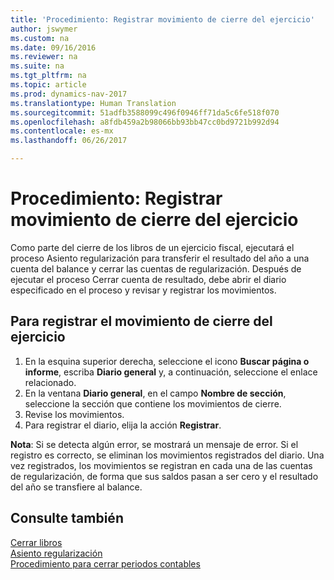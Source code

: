 ```yaml
---
title: 'Procedimiento: Registrar movimiento de cierre del ejercicio'
author: jswymer
ms.custom: na
ms.date: 09/16/2016
ms.reviewer: na
ms.suite: na
ms.tgt_pltfrm: na
ms.topic: article
ms.prod: dynamics-nav-2017
ms.translationtype: Human Translation
ms.sourcegitcommit: 51adfb3588099c496f0946ff71da5c6fe518f070
ms.openlocfilehash: a8fdb459a2b98066bb93bb47cc0bd9721b992d94
ms.contentlocale: es-mx
ms.lasthandoff: 06/26/2017

---
```

# <a name="how-to-post-year-end-closing-entry"></a>Procedimiento: Registrar movimiento de cierre del ejercicio
Como parte del cierre de los libros de un ejercicio fiscal, ejecutará el proceso Asiento regularización para transferir el resultado del año a una cuenta del balance y cerrar las cuentas de regularización. Después de ejecutar el proceso Cerrar cuenta de resultado, debe abrir el diario especificado en el proceso y revisar y registrar los movimientos.

## <a name="to-post-the-year-end-closing-entry"></a>Para registrar el movimiento de cierre del ejercicio
1. En la esquina superior derecha, seleccione el icono **Buscar página o informe**, escriba **Diario general** y, a continuación, seleccione el enlace relacionado.
2. En la ventana **Diario general**, en el campo **Nombre de sección**, seleccione la sección que contiene los movimientos de cierre.
3. Revise los movimientos.
4. Para registrar el diario, elija la acción **Registrar**.

**Nota**: Si se detecta algún error, se mostrará un mensaje de error. Si el registro es correcto, se eliminan los movimientos registrados del diario. Una vez registrados, los movimientos se registran en cada una de las cuentas de regularización, de forma que sus saldos pasan a ser cero y el resultado del año se transfiere al balance.

## <a name="see-also"></a>Consulte también
[Cerrar libros](year-close-books.md)  
[Asiento regularización](year-close-income-statement.md)  
[Procedimiento para cerrar periodos contables](year-close-account-periods.md)  
